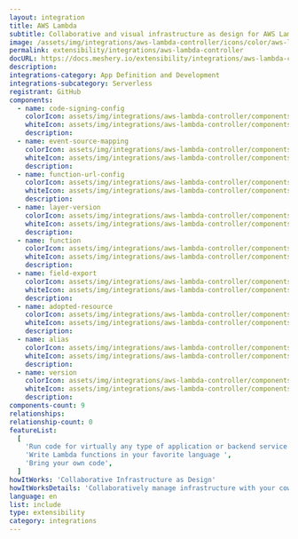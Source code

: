 ```yaml
---
layout: integration
title: AWS Lambda
subtitle: Collaborative and visual infrastructure as design for AWS Lambda
image: /assets/img/integrations/aws-lambda-controller/icons/color/aws-lambda-controller-color.svg
permalink: extensibility/integrations/aws-lambda-controller
docURL: https://docs.meshery.io/extensibility/integrations/aws-lambda-controller
description:
integrations-category: App Definition and Development
integrations-subcategory: Serverless
registrant: GitHub
components:
  - name: code-signing-config
    colorIcon: assets/img/integrations/aws-lambda-controller/components/code-signing-config/icons/color/code-signing-config-color.svg
    whiteIcon: assets/img/integrations/aws-lambda-controller/components/code-signing-config/icons/white/code-signing-config-white.svg
    description:
  - name: event-source-mapping
    colorIcon: assets/img/integrations/aws-lambda-controller/components/event-source-mapping/icons/color/event-source-mapping-color.svg
    whiteIcon: assets/img/integrations/aws-lambda-controller/components/event-source-mapping/icons/white/event-source-mapping-white.svg
    description:
  - name: function-url-config
    colorIcon: assets/img/integrations/aws-lambda-controller/components/function-url-config/icons/color/function-url-config-color.svg
    whiteIcon: assets/img/integrations/aws-lambda-controller/components/function-url-config/icons/white/function-url-config-white.svg
    description:
  - name: layer-version
    colorIcon: assets/img/integrations/aws-lambda-controller/components/layer-version/icons/color/layer-version-color.svg
    whiteIcon: assets/img/integrations/aws-lambda-controller/components/layer-version/icons/white/layer-version-white.svg
    description:
  - name: function
    colorIcon: assets/img/integrations/aws-lambda-controller/components/function/icons/color/function-color.svg
    whiteIcon: assets/img/integrations/aws-lambda-controller/components/function/icons/white/function-white.svg
    description:
  - name: field-export
    colorIcon: assets/img/integrations/aws-lambda-controller/components/field-export/icons/color/field-export-color.svg
    whiteIcon: assets/img/integrations/aws-lambda-controller/components/field-export/icons/white/field-export-white.svg
    description:
  - name: adopted-resource
    colorIcon: assets/img/integrations/aws-lambda-controller/components/adopted-resource/icons/color/adopted-resource-color.svg
    whiteIcon: assets/img/integrations/aws-lambda-controller/components/adopted-resource/icons/white/adopted-resource-white.svg
    description:
  - name: alias
    colorIcon: assets/img/integrations/aws-lambda-controller/components/alias/icons/color/alias-color.svg
    whiteIcon: assets/img/integrations/aws-lambda-controller/components/alias/icons/white/alias-white.svg
    description:
  - name: version
    colorIcon: assets/img/integrations/aws-lambda-controller/components/version/icons/color/version-color.svg
    whiteIcon: assets/img/integrations/aws-lambda-controller/components/version/icons/white/version-white.svg
    description:
components-count: 9
relationships:
relationship-count: 0
featureList:
  [
    'Run code for virtually any type of application or backend service. ',
    'Write Lambda functions in your favorite language ',
    'Bring your own code',
  ]
howItWorks: 'Collaborative Infrastructure as Design'
howItWorksDetails: 'Collaboratively manage infrastructure with your coworkers synchronously sharing the same designs.'
language: en
list: include
type: extensibility
category: integrations
---
```

